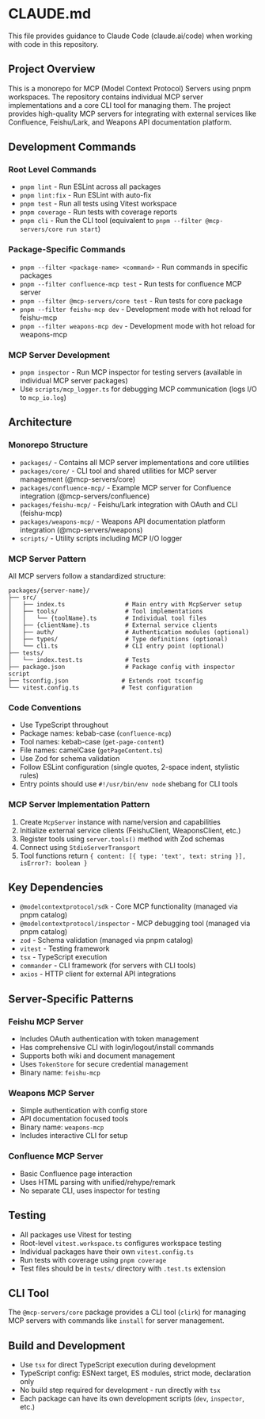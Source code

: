 # CLAUDE.md

This file provides guidance to Claude Code (claude.ai/code) when working with code in this repository.

## Project Overview

This is a monorepo for MCP (Model Context Protocol) Servers using pnpm workspaces. The repository contains individual MCP server implementations and a core CLI tool for managing them. The project provides high-quality MCP servers for integrating with external services like Confluence, Feishu/Lark, and Weapons API documentation platform.

## Development Commands

### Root Level Commands
- `pnpm lint` - Run ESLint across all packages
- `pnpm lint:fix` - Run ESLint with auto-fix
- `pnpm test` - Run all tests using Vitest workspace
- `pnpm coverage` - Run tests with coverage reports
- `pnpm cli` - Run the CLI tool (equivalent to `pnpm --filter @mcp-servers/core run start`)

### Package-Specific Commands
- `pnpm --filter <package-name> <command>` - Run commands in specific packages
- `pnpm --filter confluence-mcp test` - Run tests for confluence MCP server
- `pnpm --filter @mcp-servers/core test` - Run tests for core package
- `pnpm --filter feishu-mcp dev` - Development mode with hot reload for feishu-mcp
- `pnpm --filter weapons-mcp dev` - Development mode with hot reload for weapons-mcp

### MCP Server Development
- `pnpm inspector` - Run MCP inspector for testing servers (available in individual MCP server packages)
- Use `scripts/mcp_logger.ts` for debugging MCP communication (logs I/O to `mcp_io.log`)

## Architecture

### Monorepo Structure
- `packages/` - Contains all MCP server implementations and core utilities
- `packages/core/` - CLI tool and shared utilities for MCP server management (@mcp-servers/core)
- `packages/confluence-mcp/` - Example MCP server for Confluence integration (@mcp-servers/confluence)
- `packages/feishu-mcp/` - Feishu/Lark integration with OAuth and CLI (feishu-mcp)
- `packages/weapons-mcp/` - Weapons API documentation platform integration (@mcp-servers/weapons)
- `scripts/` - Utility scripts including MCP I/O logger

### MCP Server Pattern
All MCP servers follow a standardized structure:
```
packages/{server-name}/
├── src/
│   ├── index.ts                 # Main entry with McpServer setup
│   ├── tools/                   # Tool implementations
│   │   └── {toolName}.ts        # Individual tool files
│   ├── {clientName}.ts          # External service clients
│   ├── auth/                    # Authentication modules (optional)
│   ├── types/                   # Type definitions (optional)
│   └── cli.ts                   # CLI entry point (optional)
├── tests/
│   └── index.test.ts            # Tests
├── package.json                 # Package config with inspector script
├── tsconfig.json               # Extends root tsconfig
└── vitest.config.ts            # Test configuration
```

### Code Conventions
- Use TypeScript throughout
- Package names: kebab-case (`confluence-mcp`)
- Tool names: kebab-case (`get-page-content`)
- File names: camelCase (`getPageContent.ts`)
- Use Zod for schema validation
- Follow ESLint configuration (single quotes, 2-space indent, stylistic rules)
- Entry points should use `#!/usr/bin/env node` shebang for CLI tools

### MCP Server Implementation Pattern
1. Create `McpServer` instance with name/version and capabilities
2. Initialize external service clients (FeishuClient, WeaponsClient, etc.)
3. Register tools using `server.tools()` method with Zod schemas
4. Connect using `StdioServerTransport`
5. Tool functions return `{ content: [{ type: 'text', text: string }], isError?: boolean }`

## Key Dependencies
- `@modelcontextprotocol/sdk` - Core MCP functionality (managed via pnpm catalog)
- `@modelcontextprotocol/inspector` - MCP debugging tool (managed via pnpm catalog)
- `zod` - Schema validation (managed via pnpm catalog)
- `vitest` - Testing framework
- `tsx` - TypeScript execution
- `commander` - CLI framework (for servers with CLI tools)
- `axios` - HTTP client for external API integrations

## Server-Specific Patterns

### Feishu MCP Server
- Includes OAuth authentication with token management
- Has comprehensive CLI with login/logout/install commands
- Supports both wiki and document management
- Uses `TokenStore` for secure credential management
- Binary name: `feishu-mcp`

### Weapons MCP Server
- Simple authentication with config store
- API documentation focused tools
- Binary name: `weapons-mcp`
- Includes interactive CLI for setup

### Confluence MCP Server
- Basic Confluence page interaction
- Uses HTML parsing with unified/rehype/remark
- No separate CLI, uses inspector for testing

## Testing
- All packages use Vitest for testing
- Root-level `vitest.workspace.ts` configures workspace testing
- Individual packages have their own `vitest.config.ts`
- Run tests with coverage using `pnpm coverage`
- Test files should be in `tests/` directory with `.test.ts` extension

## CLI Tool
The `@mcp-servers/core` package provides a CLI tool (`clirk`) for managing MCP servers with commands like `install` for server management.

## Build and Development
- Use `tsx` for direct TypeScript execution during development
- TypeScript config: ESNext target, ES modules, strict mode, declaration only
- No build step required for development - run directly with `tsx`
- Each package can have its own development scripts (`dev`, `inspector`, etc.)